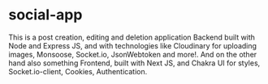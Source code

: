 # social-app
This is a post creation, editing and deletion application
Backend built with Node and Express JS, and with technologies like Cloudinary for uploading images, Monsoose, Socket.io, JsonWebtoken and more!.
And on the other hand also something Frontend, built with Next JS, and Chakra UI for styles, Socket.io-client, Cookies, Authentication.
